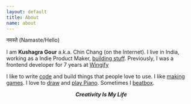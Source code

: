 ```yaml
---
layout: default
title: About
name: about
---
```


<!--
<a href="http://kushagragour.in/blog/wp-content/uploads/2010/04/me_n_guy_1.png"><img title="me_n_guy_1" src="http://kushagragour.in/blog/wp-content/uploads/2010/04/me_n_guy_1-300x205.png" alt="Me" width="300" height="205" /></a>
-->

नमस्ते (Namaste/Hello)

I am <strong>Kushagra Gour</strong> a.k.a. Chin Chang (on the Internet). I live in India, working as a Indie Product Maker, [building stuff](/lab/). Previously, I was a frontend developer for 7 years at [Wingify](https://wingify.com)

I like to write [code](https://github.com/chinchang) and build things that people love to use. I like [making games](/games). I love to [draw](http://draw.kushagragour.in/) and [play Piano](https://www.youtube.com/watch?v=mso-9k2g_j8). Sometimes I [beatbox](https://soundcloud.com/kushagra-gour/).

<div style="text-align: center;"><em><strong>Creativity Is My Life</strong></em></div>
